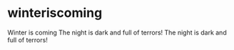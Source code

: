 # winteriscoming
Winter is coming
 The night is dark and full of terrors!
The night is dark and full of terrors!
